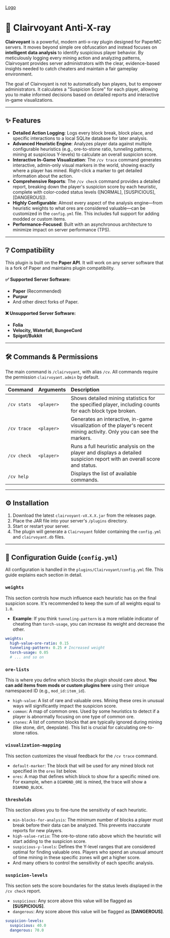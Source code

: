 [Logo](https://github.com/nitg3n/clairvoyant/blob/master/clairvoaynt_logo.png?raw=true)

# 👀 Clairvoyant Anti-X-ray

**Clairvoyant** is a powerful, modern anti-x-ray plugin designed for PaperMC servers. It moves beyond simple ore obfuscation and instead focuses on **intelligent data analysis** to identify suspicious player behavior. By meticulously logging every mining action and analyzing patterns, Clairvoyant provides server administrators with the clear, evidence-based insights needed to catch cheaters and maintain a fair gameplay environment.

The goal of Clairvoyant is not to automatically ban players, but to empower administrators. It calculates a "Suspicion Score" for each player, allowing you to make informed decisions based on detailed reports and interactive in-game visualizations.

-----

## ✨ Features

* **Detailed Action Logging**: Logs every block break, block place, and specific interactions to a local SQLite database for later analysis.
* **Advanced Heuristic Engine**: Analyzes player data against multiple configurable heuristics (e.g., ore-to-stone ratio, tunneling patterns, mining at suspicious Y-levels) to calculate an overall suspicion score.
* **Interactive In-Game Visualization**: The `/cv trace` command generates interactive, admin-only visual markers in the world, showing exactly where a player has mined. Right-click a marker to get detailed information about the action.
* **Comprehensive Reports**: The `/cv check` command provides a detailed report, breaking down the player's suspicion score by each heuristic, complete with color-coded status levels ([NORMAL], [SUSPICIOUS], [DANGEROUS]).
* **Highly Configurable**: Almost every aspect of the analysis engine—from heuristic weights to what ores are considered valuable—can be customized in the `config.yml` file. This includes full support for adding modded or custom items.
* **Performance-Focused**: Built with an asynchronous architecture to minimize impact on server performance (TPS).

-----

## ❔ Compatibility

This plugin is built on the **Paper API**. It will work on any server software that is a fork of Paper and maintains plugin compatibility.

#### ✅ Supported Server Software:

* **Paper** (Recommended)
* **Purpur**
* And other direct forks of Paper.

#### ❌ Unsupported Server Software:

* **Folia**
* **Velocity, Waterfall, BungeeCord**
* **Spigot/Bukkit**

-----

## 🛠️ Commands & Permissions

The main command is `/clairvoyant`, with alias `/cv`. All commands require the permission `clairvoyant.admin` by default.

| Command | Arguments | Description |
| :--- | :--- | :--- |
| `/cv stats` | `<player>` | Shows detailed mining statistics for the specified player, including counts for each block type broken. |
| `/cv trace` | `<player>` | Generates an interactive, in-game visualization of the player's recent mining activity. Only you can see the markers. |
| `/cv check`| `<player>` | Runs a full heuristic analysis on the player and displays a detailed suspicion report with an overall score and status. |
| `/cv help` | | Displays the list of available commands. |

-----

## ⚙️ Installation

1.  Download the latest `clairvoyant-vX.X.X.jar` from the releases page.
2.  Place the JAR file into your server's `/plugins` directory.
3.  Start or restart your server.
4.  The plugin will generate a `Clairvoyant` folder containing the `config.yml` and `clairvoyant.db` files.

-----

## 🔧 Configuration Guide (`config.yml`)

All configuration is handled in the `plugins/Clairvoyant/config.yml` file. This guide explains each section in detail.

### `weights`

This section controls how much influence each heuristic has on the final suspicion score. It's recommended to keep the sum of all weights equal to `1.0`.

* **Example**: If you think `tunneling-pattern` is a more reliable indicator of cheating than `torch-usage`, you can increase its weight and decrease the other.

<!-- end list -->

```yaml
weights:
  high-value-ore-ratio: 0.15
  tunneling-pattern: 0.25 # Increased weight
  torch-usage: 0.05
  # ... and so on
```

### `ore-lists`

This is where you define which blocks the plugin should care about. **You can add items from mods or custom plugins here** using their unique namespaced ID (e.g., `mod_id:item_id`).

* `high-value`: A list of rare and valuable ores. Mining these ores in unusual ways will significantly impact the suspicion score.
* `common`: A map of common ores. Used by some heuristics to detect if a player is abnormally focusing on one type of common ore.
* `stones`: A list of common blocks that are typically ignored during mining (like stone, dirt, deepslate). This list is crucial for calculating ore-to-stone ratios.

### `visualization-mapping`

This section customizes the visual feedback for the `/cv trace` command.

* `default-marker`: The block that will be used for any mined block not specified in the `ores` list below.
* `ores`: A map that defines which block to show for a specific mined ore. For example, when a `DIAMOND_ORE` is mined, the trace will show a `DIAMOND_BLOCK`.

### `thresholds`

This section allows you to fine-tune the sensitivity of each heuristic.

* `min-blocks-for-analysis`: The minimum number of blocks a player must break before their data can be analyzed. This prevents inaccurate reports for new players.
* `high-value-ratio`: The ore-to-stone ratio above which the heuristic will start adding to the suspicion score.
* `suspicious-y-levels`: Defines the Y-level ranges that are considered optimal for finding valuable ores. Players who spend an unusual amount of time mining in these specific zones will get a higher score.
* And many others to control the sensitivity of each specific analysis.

### `suspicion-levels`

This section sets the score boundaries for the status levels displayed in the `/cv check` report.

* `suspicious`: Any score above this value will be flagged as **[SUSPICIOUS]**.
* `dangerous`: Any score above this value will be flagged as **[DANGEROUS]**.

<!-- end list -->

```yaml
suspicion-levels:
  suspicious: 40.0
  dangerous: 70.0
```